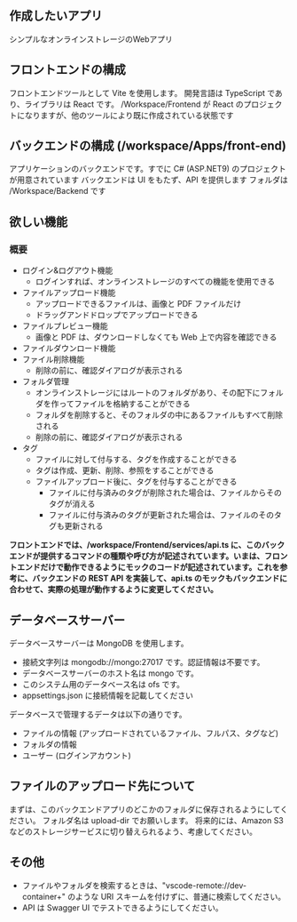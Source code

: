 ## 作成したいアプリ
シンプルなオンラインストレージのWebアプリ

## フロントエンドの構成
フロントエンドツールとして Vite を使用します。
開発言語は TypeScript であり、ライブラリは React です。
/Workspace/Frontend が React のプロジェクトになりますが、他のツールにより既に作成されている状態です

## バックエンドの構成 (/workspace/Apps/front-end)
アプリケーションのバックエンドです。すでに C# (ASP.NET9) のプロジェクトが用意されています
バックエンドは UI をもたず、API を提供します
フォルダは /Workspace/Backend です


## 欲しい機能

### 概要
- ログイン&ログアウト機能
  - ログインすれば、オンラインストレージのすべての機能を使用できる
- ファイルアップロード機能
  - アップロードできるファイルは、画像と PDF ファイルだけ
  - ドラッグアンドドロップでアップロードできる
- ファイルプレビュー機能
  - 画像と PDF は、ダウンロードしなくても Web 上で内容を確認できる
- ファイルダウンロード機能
- ファイル削除機能
  - 削除の前に、確認ダイアログが表示される
- フォルダ管理
  - オンラインストレージにはルートのフォルダがあり、その配下にフォルダを作ってファイルを格納することができる
  - フォルダを削除すると、そのフォルダの中にあるファイルもすべて削除される
  - 削除の前に、確認ダイアログが表示される
- タグ
  - ファイルに対して付与する、タグを作成することができる
  - タグは作成、更新、削除、参照をすることができる
  - ファイルアップロード後に、タグを付与することができる
    - ファイルに付与済みのタグが削除された場合は、ファイルからそのタグが消える
    - ファイルに付与済みのタグが更新された場合は、ファイルのそのタグも更新される

**フロントエンドでは、/workspace/Frontend/services/api.ts に、このバックエンドが提供するコマンドの種類や呼び方が記述されています。いまは、フロントエンドだけで動作できるようにモックのコードが記述されています。これを参考に、バックエンドの REST API を実装して、api.ts のモックもバックエンドに合わせて、実際の処理が動作するように変更してください。**

## データベースサーバー
データベースサーバーは MongoDB を使用します。
- 接続文字列は mongodb://mongo:27017 です。認証情報は不要です。
- データベースサーバーのホスト名は mongo です。
- このシステム用のデータベース名は ofs です。
- appsettings.json に接続情報を記載してください

データベースで管理するデータは以下の通りです。
- ファイルの情報 (アップロードされているファイル、フルパス、タグなど)
- フォルダの情報
- ユーザー (ログインアカウント)

## ファイルのアップロード先について
まずは、このバックエンドアプリのどこかのフォルダに保存されるようにしてください。
フォルダ名は upload-dir でお願いします。
将来的には、Amazon S3 などのストレージサービスに切り替えられるよう、考慮してください。

## その他
- ファイルやフォルダを検索するときは、"vscode-remote://dev-container+" のような URI スキームを付けずに、普通に検索してください。
- API は Swagger UI でテストできるようにしてください。